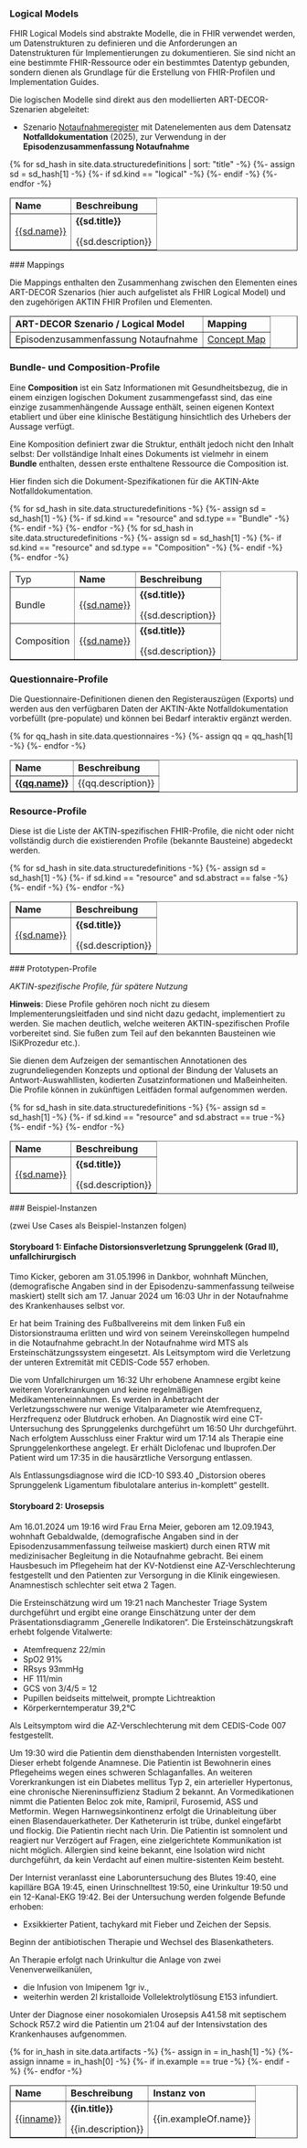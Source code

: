 ### Logical Models

FHIR Logical Models sind abstrakte Modelle, die in FHIR verwendet werden, um Datenstrukturen zu definieren und die Anforderungen an Datenstrukturen für Implementierungen zu dokumentieren. Sie sind nicht an eine bestimmte FHIR-Ressource oder ein bestimmtes Datentyp gebunden, sondern dienen als Grundlage für die Erstellung von FHIR-Profilen und Implementation Guides.

Die logischen Modelle sind direkt aus den modellierten ART-DECOR-Szenarien abgeleitet:

* Szenario [Notaufnahmeregister](https://art-decor.org/ad/#/aktin-/scenarios/scenarios/2.16.840.1.113883.2.6.60.3.4.48/2024-02-10T11:37:39) mit Datenelementen aus dem Datensatz **Notfalldokumentation** (2025), zur Verwendung in der **Episodenzusammenfassung Notaufnahme**

<table style="border-collapse: collapse; width: 100%" border="1" >
<thead>
<tr style="text-align: left;">
<td><strong>Name</strong></td>
<td><strong>Beschreibung</strong></td>
</tr>
</thead>
<tbody>
{% for sd_hash in site.data.structuredefinitions | sort: "title" -%}
{%- assign sd = sd_hash[1] -%}
{%- if sd.kind == "logical" -%}
<tr>
  <td><a href="{{sd.path}}">{{sd.name}}</a></td>
  <td><strong>{{sd.title}}</strong><p></p>{{sd.description}}</td>
</tr>
{%- endif -%}
{%- endfor -%}
</tbody>
</table>
### Mappings

Die Mappings enthalten den Zusammenhang zwischen den Elementen eines ART-DECOR Szenarios (hier auch aufgelistet als FHIR Logical Model) und den zugehörigen AKTIN FHIR Profilen und Elementen.

<table style="border-collapse: collapse; width: 100%" border="1" >
<thead>
<tr style="text-align: left;">
<td><strong>ART-DECOR Szenario / Logical Model</strong></td>
<td><strong>Mapping</strong></td>
</tr>
</thead>
<tbody>
  <tr>
  <td>Episodenzusammenfassung Notaufnahme</td>
  <td><a href="ConceptMap-aktin-cm-epiznota.html">Concept Map</a></td>
	</tr>
</tbody>
</table>

### Bundle- und Composition-Profile

Eine **Composition** ist ein Satz  Informationen mit Gesundheitsbezug, die in einem einzigen logischen Dokument zusammengefasst sind, das eine einzige zusammenhängende Aussage enthält, seinen eigenen Kontext etabliert und über eine klinische Bestätigung hinsichtlich des Urhebers der Aussage verfügt. 

Eine Komposition definiert zwar die Struktur, enthält jedoch nicht den Inhalt selbst: Der vollständige Inhalt eines Dokuments ist vielmehr in einem **Bundle** enthalten, dessen erste enthaltene Ressource die Composition ist.

Hier finden sich die Dokument-Spezifikationen für die AKTIN-Akte Notfalldokumentation.

<table style="border-collapse: collapse; width: 100%" border="1" >
<thead>
<tr style="text-align: left;">
<td>Typ</td>
<td><strong>Name</strong></td>
<td><strong>Beschreibung</strong></td>
</tr>
</thead>
<tbody>
{% for sd_hash in site.data.structuredefinitions -%}
{%- assign sd = sd_hash[1] -%} 
{%- if sd.kind == "resource" and sd.type == "Bundle" -%}
<tr>
  <td>Bundle</td>
  <td><a href="{{sd.path}}">{{sd.name}}</a></td>
  <td><strong>{{sd.title}}</strong><p></p>{{sd.description}}</td>
</tr>
{%- endif -%}
{%- endfor -%}
{% for sd_hash in site.data.structuredefinitions -%}
{%- assign sd = sd_hash[1] -%} 
{%- if sd.kind == "resource" and sd.type == "Composition" -%}
<tr>
  <td>Composition</td>
  <td><a href="{{sd.path}}">{{sd.name}}</a></td>
  <td><strong>{{sd.title}}</strong><p></p>{{sd.description}}</td>
</tr>
{%- endif -%}
{%- endfor -%}
</tbody>
</table>

### Questionnaire-Profile

Die Questionnaire-Definitionen dienen den Registerauszügen (Exports) und werden aus den verfügbaren Daten der AKTIN-Akte Notfalldokumentation vorbefüllt (pre-populate) und können bei Bedarf interaktiv ergänzt werden. 

<table style="border-collapse: collapse; width: 100%" border="1" >
<thead>
<tr style="text-align: left;">
<td><strong>Name</strong></td>
<td><strong>Beschreibung</strong></td>
</tr>
</thead>
<tbody>
{% for qq_hash in site.data.questionnaires -%} {%- assign qq = qq_hash[1] -%} 
<tr>
  <td><a href="{{qq.path}}"><strong>{{qq.name}}</strong></a></td>
  <td>{{qq.description}}</td>
</tr>
{%- endfor -%}
</tbody>
</table>

### Resource-Profile

Diese ist die Liste der AKTIN-spezifischen FHIR-Profile, die nicht oder nicht vollständig durch die existierenden Profile (bekannte Bausteine) abgedeckt werden.

<table style="border-collapse: collapse; width: 100%" border="1" >
<thead>
<tr style="text-align: left;">
<td><strong>Name</strong></td>
<td><strong>Beschreibung</strong></td>
</tr>
</thead>
<tbody>
{% for sd_hash in site.data.structuredefinitions -%} {%- assign sd = sd_hash[1] -%} 
{%- if sd.kind == "resource" and sd.abstract == false -%}
<tr>
  <td><a href="{{sd.path}}">{{sd.name}}</a></td>
  <td><strong>{{sd.title}}</strong><p></p>{{sd.description}}</td>
</tr>
{%- endif -%}
{%- endfor -%}
</tbody>
</table>
### Prototypen-Profile

*AKTIN-spezifische Profile, für spätere Nutzung*

**Hinweis**: Diese Profile gehören noch nicht zu diesem Implementerungsleitfaden und sind nicht dazu gedacht, implementiert zu werden. Sie machen deutlich, welche weiteren AKTIN-spezifischen Profile vorbereitet sind. Sie fußen zum Teil auf den bekannten Bausteinen wie ISiKProzedur etc.).

Sie dienen dem Aufzeigen der semantischen Annotationen des zugrundeliegenden Konzepts und optional der Bindung der Valusets an Antwort-Auswahllisten, kodierten Zusatzinformationen und Maßeinheiten. Die Profile können in zukünftigen Leitfäden formal aufgenommen werden.

<table style="border-collapse: collapse; width: 100%" border="1" >
<thead>
<tr style="text-align: left;">
  <td><strong>Name</strong></td>
  <td><strong>Beschreibung</strong></td>
</tr>
</thead>
<tbody>
{% for sd_hash in site.data.structuredefinitions -%} {%- assign sd = sd_hash[1] -%} 
{%- if sd.kind == "resource" and sd.abstract == true -%}
<tr>
  <td><a href="{{sd.path}}">{{sd.name}}</a></td>
  <td><strong>{{sd.title}}</strong><p></p>{{sd.description}}</td>
</tr>
{%- endif -%}
{%- endfor -%}
</tbody>
</table>
### Beispiel-Instanzen

(zwei Use Cases als Beispiel-Instanzen folgen)

#### Storyboard 1: Einfache Distorsionsverletzung Sprunggelenk (Grad II), unfallchirurgisch

Timo Kicker, geboren am 31.05.1996 in Dankbor, wohnhaft München, (demografische Angaben sind in der Episodenzu-sammenfassung teilweise maskiert) stellt sich am 17. Januar 2024 um 16:03 Uhr in der Notaufnahme des Krankenhauses selbst vor.

Er hat beim Training des Fußballvereins mit dem linken Fuß ein Distorsionstrauma erlitten und wird von seinem Vereinskollegen humpelnd in die Notaufnahme gebracht.In der Notaufnahme wird MTS als Ersteinschätzungssystem eingesetzt. Als Leitsymptom wird die Verletzung der unteren Extremität mit CEDIS-Code 557 erhoben.

Die vom Unfallchirurgen um 16:32 Uhr erhobene Anamnese ergibt keine weiteren Vorerkrankungen und keine regelmäßigen Medikamenteneinnahmen. Es werden in Anbetracht der Verletzungsschwere nur wenige Vitalparameter wie Atemfrequenz, Herzfrequenz oder Blutdruck erhoben. An Diagnostik wird eine CT-Untersuchung des Sprunggelenks durchgeführt um 16:50 Uhr durchgeführt. Nach erfolgtem Ausschluss einer Fraktur wird um 17:14 als Therapie eine Sprunggelenkorthese angelegt. Er erhält Diclofenac und Ibuprofen.Der Patient wird um 17:35 in die hausärztliche Versorgung entlassen.

Als Entlassungsdiagnose wird die ICD-10 S93.40 „Distorsion oberes Sprunggelenk Ligamentum fibulotalare anterius in-komplett“ gestellt.

#### Storyboard 2: Urosepsis

Am 16.01.2024 um 19:16 wird Frau Erna Meier, geboren am 12.09.1943, wohnhaft Gebaldwalde, (demografische Angaben sind in der Episodenzusammenfassung teilweise maskiert) durch einen RTW mit medizinisacher Begleitung in die Notaufnahme gebracht. Bei einem Hausbesuch im Pflegeheim hat der KV-Notdienst eine AZ-Verschlechterung festgestellt und den Patienten zur Versorgung in die Klinik eingewiesen. Anamnestisch schlechter seit etwa 2 Tagen.

Die Ersteinschätzung wird um 19:21 nach Manchester Triage System durchgeführt und ergibt eine orange Einschätzung unter der dem Präsentationsdiagramm „Generelle Indikatoren“. Die Ersteinschätzungskraft erhebt folgende Vitalwerte:

- Atemfrequenz 22/min
- SpO2 91%
- RRsys 93mmHg
- HF 111/min
- GCS von 3/4/5 = 12
- Pupillen beidseits mittelweit, prompte Lichtreaktion
- Körperkerntemperatur 39,2°C

Als Leitsymptom wird die AZ-Verschlechterung mit dem CEDIS-Code 007 festgestellt.

Um 19:30 wird die Patientin dem diensthabenden Internisten vorgestellt. Dieser erhebt folgende Anamnese. Die Patientin ist Bewohnerin eines Pflegeheims wegen eines schweren Schlaganfalles. An weiteren Vorerkrankungen ist ein Diabetes mellitus Typ 2, ein arterieller Hypertonus, eine chronische Niereninsuffizienz Stadium 2 bekannt. An Vormedikationen nimmt die Patienten Beloc zok mite, Ramipril, Furosemid, ASS und Metformin. Wegen Harnwegsinkontinenz erfolgt die Urinableitung über einen Blasendauerkatheter. Der Katheterurin ist trübe, dunkel eingefärbt und flockig. Die Patientin riecht nach Urin. Die Patientin ist somnolent und reagiert nur Verzögert auf Fragen, eine zielgerichtete Kommunikation ist nicht möglich. Allergien sind keine bekannt, eine Isolation wird nicht durchgeführt, da kein Verdacht auf einen multire-sistenten Keim besteht.

Der Internist veranlasst eine Laboruntersuchung des Blutes 19:40, eine kapilläre BGA 19:45, einen Urinschnelltest 19:50, eine Urinkultur 19:50 und ein 12-Kanal-EKG 19:42. Bei der Untersuchung werden folgende Befunde erhoben:

- Exsikkierter Patient, tachykard mit Fieber und Zeichen der Sepsis. 

Beginn der antibiotischen Therapie und Wechsel des Blasenkatheters.

An Therapie erfolgt nach Urinkultur die Anlage von zwei Venenverweilkanülen,

- die Infusion von Imipenem 1gr iv.,
- weiterhin werden 2l kristalloide Vollelektrolytlösung E153 infundiert.

Unter der Diagnose einer nosokomialen Urosepsis A41.58 mit septischem Schock R57.2 wird die Patientin um 21:04 auf der Intensivstation des Krankenhauses aufgenommen.



<table style="border-collapse: collapse; width: 100%" border="1" >
<thead>
<tr style="text-align: left;">
  <td><strong>Name</strong></td>
  <td><strong>Beschreibung</strong></td>
  <td><strong>Instanz von</strong></td>
</tr>
</thead>
<tbody>
{% for in_hash in site.data.artifacts -%}
{%- assign in = in_hash[1] -%}
{%- assign inname = in_hash[0] -%}
{%- if in.example == true -%}
<tr>
  <td><a href="{{inname}}">{{inname}}</a></td>
  <td><strong>{{in.title}}</strong><p></p>{{in.description}}</td>
  <td>{{in.exampleOf.name}}</td>
</tr>
{%- endif -%}
{%- endfor -%}
</tbody>
</table>



<!-- {{site.data.artifacts}} -->

<!-- {{site.data.structuredefinitions}} -->

